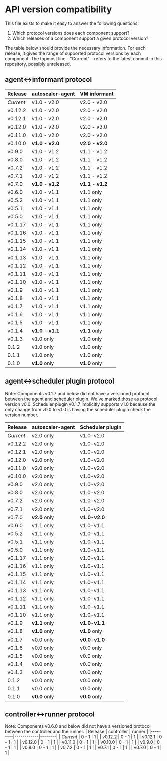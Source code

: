 # API version compatibility

This file exists to make it easy to answer the following questions:

1. Which protocol versions does each component support?
2. Which releases of a component support a given protocol version?

The table below should provide the necessary information. For each release, it gives the range of
supported protocol versions by each component. The topmost line - "Current" - refers to the latest
commit in this repository, possibly unreleased.

## agent<->informant protocol

| Release | autoscaler-agent | VM informant |
|---------|------------------|--------------|
| _Current_ | v1.0 - v2.0 | v2.0 - v2.0 |
| v0.12.2 | v1.0 - v2.0 | v2.0 - v2.0 |
| v0.12.1 | v1.0 - v2.0 | v2.0 - v2.0 |
| v0.12.0 | v1.0 - v2.0 | v2.0 - v2.0 |
| v0.11.0 | v1.0 - v2.0 | v2.0 - v2.0 |
| v0.10.0 | **v1.0 - v2.0** | **v2.0 - v2.0** |
| v0.9.0 | v1.0 - v1.2 | v1.1 - v1.2 |
| v0.8.0 | v1.0 - v1.2 | v1.1 - v1.2 |
| v0.7.2 | v1.0 - v1.2 | v1.1 - v1.2 |
| v0.7.1 | v1.0 - v1.2 | v1.1 - v1.2 |
| v0.7.0 | **v1.0 - v1.2** | **v1.1 - v1.2** |
| v0.6.0 | v1.0 - v1.1 | v1.1 only |
| v0.5.2 | v1.0 - v1.1 | v1.1 only |
| v0.5.1 | v1.0 - v1.1 | v1.1 only |
| v0.5.0 | v1.0 - v1.1 | v1.1 only |
| v0.1.17 | v1.0 - v1.1 | v1.1 only |
| v0.1.16 | v1.0 - v1.1 | v1.1 only |
| v0.1.15 | v1.0 - v1.1 | v1.1 only |
| v0.1.14 | v1.0 - v1.1 | v1.1 only |
| v0.1.13 | v1.0 - v1.1 | v1.1 only |
| v0.1.12 | v1.0 - v1.1 | v1.1 only |
| v0.1.11 | v1.0 - v1.1 | v1.1 only |
| v0.1.10 | v1.0 - v1.1 | v1.1 only |
| v0.1.9 | v1.0 - v1.1 | v1.1 only |
| v0.1.8 | v1.0 - v1.1 | v1.1 only |
| v0.1.7 | v1.0 - v1.1 | v1.1 only |
| v0.1.6 | v1.0 - v1.1 | v1.1 only |
| v0.1.5 | v1.0 - v1.1 | v1.1 only |
| v0.1.4 | **v1.0 - v1.1** | **v1.1** only |
| v0.1.3 | v1.0 only | v1.0 only |
| 0.1.2 | v1.0 only | v1.0 only |
| 0.1.1 | v1.0 only | v1.0 only |
| 0.1.0 | **v1.0** only | **v1.0** only |

## agent<->scheduler plugin protocol

Note: Components v0.1.7 and below did not have a versioned protocol between the agent and scheduler
plugin. We've marked those as protocol version v0.0. Scheduler plugin v0.1.7 implicitly supports
v1.0 because the only change from v0.0 to v1.0 is having the scheduler plugin check the version
number.

| Release | autoscaler-agent | Scheduler plugin |
|---------|------------------|------------------|
| _Current_ | v2.0 only | v1.0-v2.0 |
| v0.12.2 | v2.0 only | v1.0-v2.0 |
| v0.12.1 | v2.0 only | v1.0-v2.0 |
| v0.12.0 | v2.0 only | v1.0-v2.0 |
| v0.11.0 | v2.0 only | v1.0-v2.0 |
| v0.10.0 | v2.0 only | v1.0-v2.0 |
| v0.9.0 | v2.0 only | v1.0-v2.0 |
| v0.8.0 | v2.0 only | v1.0-v2.0 |
| v0.7.2 | v2.0 only | v1.0-v2.0 |
| v0.7.1 | v2.0 only | v1.0-v2.0 |
| v0.7.0 | **v2.0** only | **v1.0-v2.0** |
| v0.6.0 | v1.1 only | v1.0-v1.1 |
| v0.5.2 | v1.1 only | v1.0-v1.1 |
| v0.5.1 | v1.1 only | v1.0-v1.1 |
| v0.5.0 | v1.1 only | v1.0-v1.1 |
| v0.1.17 | v1.1 only | v1.0-v1.1 |
| v0.1.16 | v1.1 only | v1.0-v1.1 |
| v0.1.15 | v1.1 only | v1.0-v1.1 |
| v0.1.14 | v1.1 only | v1.0-v1.1 |
| v0.1.13 | v1.1 only | v1.0-v1.1 |
| v0.1.12 | v1.1 only | v1.0-v1.1 |
| v0.1.11 | v1.1 only | v1.0-v1.1 |
| v0.1.10 | v1.1 only | v1.0-v1.1 |
| v0.1.9 | **v1.1** only | **v1.0-v1.1** |
| v0.1.8 | **v1.0** only | **v1.0** only |
| v0.1.7 | v0.0 only | **v0.0-v1.0** |
| v0.1.6 | v0.0 only | v0.0 only |
| v0.1.5 | v0.0 only | v0.0 only |
| v0.1.4 | v0.0 only | v0.0 only |
| v0.1.3 | v0.0 only | v0.0 only |
| 0.1.2 | v0.0 only | v0.0 only |
| 0.1.1 | v0.0 only | v0.0 only |
| 0.1.0 | **v0.0** only | **v0.0** only |

## controller<->runner protocol

Note: Components v0.6.0 and below did not have a versioned protocol between the controller and the runner.
| Release | controller | runner |
|---------|------------|--------|
| _Current_ | 0 - 1 | 1 |
| v0.12.2 | 0 - 1 | 1 |
| v0.12.1 | 0 - 1 | 1 |
| v0.12.0 | 0 - 1 | 1 |
| v0.11.0 | 0 - 1 | 1 |
| v0.10.0 | 0 - 1 | 1 |
| v0.9.0 | 0 - 1 | 1 |
| v0.8.0 | 0 - 1 | 1 |
| v0.7.2 | 0 - 1 | 1 |
| v0.7.1 | 0 - 1 | 1 |
| v0.7.0 | 0 - 1 | 1 |
